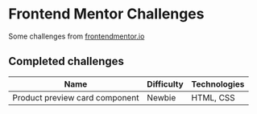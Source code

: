# Frontend Mentor Challenges

Some challenges from [frontendmentor.io](https://www.frontendmentor.io)

## Completed challenges

| Name | Difficulty | Technologies |
| ----------- | ----------- | ----------- |
| Product preview card component | Newbie | HTML, CSS |